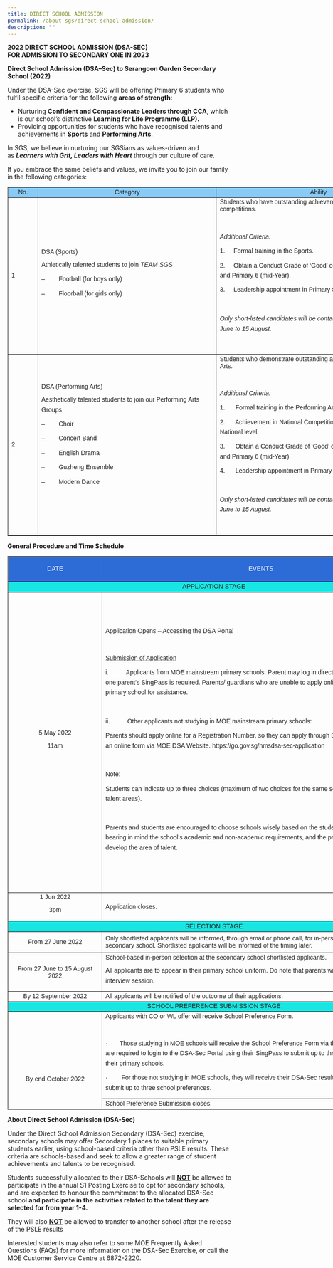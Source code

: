```yaml
---
title: DIRECT SCHOOL ADMISSION
permalink: /about-sgs/direct-school-admission/
description: ""
---
```

**2022 DIRECT SCHOOL ADMISSION (DSA-SEC)**<br>
**FOR ADMISSION TO SECONDARY ONE IN 2023**

**Direct School Admission (DSA–Sec) to Serangoon Garden Secondary School (2022)**

Under the DSA-Sec exercise, SGS will be offering Primary 6 students who fulfil specific criteria for the following **areas of strength**:

*   Nurturing **Confident and Compassionate Leaders through CCA**, which is our school’s distinctive **Learning for Life Programme (LLP).**
*   Providing opportunities for students who have recognised talents and achievements in **Sports** and **Performing Arts**.

In SGS, we believe in nurturing our SGSians as values-driven and as **_Learners with Grit, Leaders with Heart_** through our culture of care.

If you embrace the same beliefs and values, we invite you to join our family in the following categories:


<table border="1" style="box-sizing: border-box; color: rgb(34, 34, 34); font-family: Montserrat, sans-serif; font-size: 14px; font-style: normal; font-variant-ligatures: normal; font-variant-caps: normal; font-weight: 300; letter-spacing: normal; orphans: 2; text-align: start; text-transform: none; white-space: normal; widows: 2; word-spacing: 0px; -webkit-text-stroke-width: 0px; text-decoration-thickness: initial; text-decoration-style: initial; text-decoration-color: initial; border-collapse: collapse; width: 930px;"><tbody style="box-sizing: border-box;"><tr style="box-sizing: border-box;"><td style="box-sizing: border-box; width: 67.3958px; background-color: rgb(136, 203, 247); text-align: center;"><strong style="box-sizing: border-box; font-weight: bolder;">No.</strong></td><td style="box-sizing: border-box; width: 402.153px; background-color: rgb(136, 203, 247); text-align: center;"><strong style="box-sizing: border-box; font-weight: bolder;">Category</strong></td><td style="box-sizing: border-box; width: 459.456px; background-color: rgb(136, 203, 247); text-align: center;"><strong style="box-sizing: border-box; font-weight: bolder;">Ability</strong></td></tr><tr style="box-sizing: border-box;"><td style="box-sizing: border-box; width: 67.3958px;">1</td><td style="box-sizing: border-box; width: 402.153px;"><strong style="box-sizing: border-box; font-weight: bolder;">DSA (Sports)</strong><p style="box-sizing: border-box; margin: 0px 0px 10px; line-height: 1.6;"></p><p style="box-sizing: border-box; margin: 0px 0px 10px; line-height: 1.6;">Athletically talented students to join<span>&nbsp;</span><em style="box-sizing: border-box;">TEAM SGS</em></p><p style="box-sizing: border-box; margin: 0px 0px 10px; line-height: 1.6;">–&nbsp;&nbsp;&nbsp;&nbsp;&nbsp;&nbsp;&nbsp; Football (for boys only)</p><p style="box-sizing: border-box; margin: 0px 0px 10px; line-height: 1.6;">–&nbsp;&nbsp;&nbsp;&nbsp;&nbsp;&nbsp;&nbsp; Floorball (for girls only)</p></td><td style="box-sizing: border-box; width: 459.456px;">Students who have outstanding achievements at recognised competitions.<p style="box-sizing: border-box; margin: 0px 0px 10px; line-height: 1.6;"></p><p style="box-sizing: border-box; margin: 0px 0px 10px; line-height: 1.6;">&nbsp;</p><p style="box-sizing: border-box; margin: 0px 0px 10px; line-height: 1.6;"><strong style="box-sizing: border-box; font-weight: bolder;"><em style="box-sizing: border-box;">Additional Criteria:</em></strong></p><p style="box-sizing: border-box; margin: 0px 0px 10px; line-height: 1.6;">1.&nbsp;&nbsp;&nbsp;&nbsp; Formal training in the Sports.</p><p style="box-sizing: border-box; margin: 0px 0px 10px; line-height: 1.6;">2.&nbsp;&nbsp;&nbsp;&nbsp; Obtain a Conduct Grade of ‘Good’ or better in Primary 5 (overall) and Primary 6 (mid-Year).</p><p style="box-sizing: border-box; margin: 0px 0px 10px; line-height: 1.6;">3.&nbsp;&nbsp;&nbsp;&nbsp; Leadership appointment in Primary School will be preferred.</p><p style="box-sizing: border-box; margin: 0px 0px 10px; line-height: 1.6;">&nbsp;</p><p style="box-sizing: border-box; margin: 0px 0px 10px; line-height: 1.6;"><em style="box-sizing: border-box;">Only short-listed candidates will be contacted for selection from 27 June to 15 August.</em></p><p style="box-sizing: border-box; margin: 0px 0px 10px; line-height: 1.6;"><em style="box-sizing: border-box;">&nbsp;</em></p></td></tr><tr style="box-sizing: border-box;"><td style="box-sizing: border-box; width: 67.3958px;">2</td><td style="box-sizing: border-box; width: 402.153px;"><strong style="box-sizing: border-box; font-weight: bolder;">DSA (Performing Arts)</strong><p style="box-sizing: border-box; margin: 0px 0px 10px; line-height: 1.6;"></p><p style="box-sizing: border-box; margin: 0px 0px 10px; line-height: 1.6;">Aesthetically talented students to join our Performing Arts Groups</p><p style="box-sizing: border-box; margin: 0px 0px 10px; line-height: 1.6;">–&nbsp;&nbsp;&nbsp;&nbsp;&nbsp;&nbsp;&nbsp; Choir</p><p style="box-sizing: border-box; margin: 0px 0px 10px; line-height: 1.6;">–&nbsp;&nbsp;&nbsp;&nbsp;&nbsp;&nbsp;&nbsp; Concert Band</p><p style="box-sizing: border-box; margin: 0px 0px 10px; line-height: 1.6;">–&nbsp;&nbsp;&nbsp;&nbsp;&nbsp;&nbsp;&nbsp; English Drama</p><p style="box-sizing: border-box; margin: 0px 0px 10px; line-height: 1.6;">–&nbsp;&nbsp;&nbsp;&nbsp;&nbsp;&nbsp;&nbsp; Guzheng Ensemble</p><p style="box-sizing: border-box; margin: 0px 0px 10px; line-height: 1.6;">–&nbsp;&nbsp;&nbsp;&nbsp;&nbsp;&nbsp;&nbsp; Modern Dance</p><p style="box-sizing: border-box; margin: 0px 0px 10px; line-height: 1.6;">&nbsp;</p></td><td style="box-sizing: border-box; width: 459.456px;">Students who demonstrate outstanding achievements in Performing Arts.<p style="box-sizing: border-box; margin: 0px 0px 10px; line-height: 1.6;"></p><p style="box-sizing: border-box; margin: 0px 0px 10px; line-height: 1.6;">&nbsp;</p><p style="box-sizing: border-box; margin: 0px 0px 10px; line-height: 1.6;"><strong style="box-sizing: border-box; font-weight: bolder;"><em style="box-sizing: border-box;">Additional Criteria:</em></strong></p><p style="box-sizing: border-box; margin: 0px 0px 10px; line-height: 1.6;">1.&nbsp;&nbsp;&nbsp;&nbsp;&nbsp; Formal training in the Performing Arts.</p><p style="box-sizing: border-box; margin: 0px 0px 10px; line-height: 1.6;">2.&nbsp;&nbsp;&nbsp;&nbsp;&nbsp; Achievement in National Competitions/accomplishment at National level.</p><p style="box-sizing: border-box; margin: 0px 0px 10px; line-height: 1.6;">3.&nbsp;&nbsp;&nbsp;&nbsp;&nbsp; Obtain a Conduct Grade of ‘Good’ or better in Primary 5 (overall) and Primary 6 (mid-Year).</p><p style="box-sizing: border-box; margin: 0px 0px 10px; line-height: 1.6;">4.&nbsp;&nbsp;&nbsp;&nbsp;&nbsp; Leadership appointment in Primary School will be preferred.</p><p style="box-sizing: border-box; margin: 0px 0px 10px; line-height: 1.6;">&nbsp;</p><p style="box-sizing: border-box; margin: 0px 0px 10px; line-height: 1.6;"><em style="box-sizing: border-box;">Only short-listed candidates will be contacted for selection from 27 June to 15 August.</em></p><p style="box-sizing: border-box; margin: 0px 0px 10px; line-height: 1.6;">&nbsp;</p></td></tr></tbody></table>


**General Procedure and Time Schedule**

<table border="1" style="box-sizing: border-box; color: rgb(34, 34, 34); font-family: Montserrat, sans-serif; font-size: 14px; font-style: normal; font-variant-ligatures: normal; font-variant-caps: normal; font-weight: 300; letter-spacing: normal; orphans: 2; text-align: start; text-transform: none; white-space: normal; widows: 2; word-spacing: 0px; -webkit-text-stroke-width: 0px; text-decoration-thickness: initial; text-decoration-style: initial; text-decoration-color: initial; border-collapse: collapse; width: 928.507px; height: 1244px;"><tbody style="box-sizing: border-box;"><tr style="box-sizing: border-box; height: 56px;"><td width="141" style="box-sizing: border-box; width: 211.806px; text-align: center; height: 56px; background-color: rgb(45, 107, 214);"><span style="box-sizing: border-box; color: rgb(255, 255, 255);"><strong style="box-sizing: border-box; font-weight: bolder;">DATE</strong></span></td><td width="460" style="box-sizing: border-box; width: 715.706px; text-align: center; height: 56px; background-color: rgb(45, 107, 214);"><span style="box-sizing: border-box; color: rgb(255, 255, 255);"><strong style="box-sizing: border-box; font-weight: bolder;">EVENTS</strong></span></td></tr><tr style="box-sizing: border-box; height: 24px;"><td colspan="2" style="box-sizing: border-box; width: 927.512px; height: 24px; background-color: rgb(25, 230, 226); text-align: center;"><strong style="box-sizing: border-box; font-weight: bolder;">APPLICATION STAGE</strong></td></tr><tr style="box-sizing: border-box; height: 675px;"><td width="141" style="box-sizing: border-box; width: 211.806px; text-align: center; height: 675px;">5 May 2022<p style="box-sizing: border-box; margin: 0px 0px 10px; line-height: 1.6;"></p><p style="box-sizing: border-box; margin: 0px 0px 10px; line-height: 1.6;">11am</p></td><td width="460" style="box-sizing: border-box; width: 715.706px; height: 675px;">Application Opens – Accessing the DSA Portal<p style="box-sizing: border-box; margin: 0px 0px 10px; line-height: 1.6;"></p><p style="box-sizing: border-box; margin: 0px 0px 10px; line-height: 1.6;">&nbsp;</p><p style="box-sizing: border-box; margin: 0px 0px 10px; line-height: 1.6;"><u style="box-sizing: border-box;">Submission of Application</u></p><p style="box-sizing: border-box; margin: 0px 0px 10px; line-height: 1.6;">i.&nbsp;&nbsp;&nbsp;&nbsp;&nbsp;&nbsp;&nbsp;&nbsp;&nbsp;<span>&nbsp;</span><strong style="box-sizing: border-box; font-weight: bolder;">Applicants from MOE mainstream primary schools</strong>: Parent may log in directly to DSA-Sec Portal. Only one parent’s SingPass is required. Parents/ guardians who are unable to apply online can approach their child’s primary school for assistance.</p><p style="box-sizing: border-box; margin: 0px 0px 10px; line-height: 1.6;">&nbsp;</p><p style="box-sizing: border-box; margin: 0px 0px 10px; line-height: 1.6;">ii.&nbsp;&nbsp;&nbsp;&nbsp;&nbsp;&nbsp;&nbsp;&nbsp;&nbsp;<span>&nbsp;</span><strong style="box-sizing: border-box; font-weight: bolder;">Other applicants not studying in MOE mainstream primary schools</strong>:</p><p style="box-sizing: border-box; margin: 0px 0px 10px; line-height: 1.6;">Parents should apply online for a Registration Number, so they can apply through DSA Portal. This is done using an online form via MOE DSA Website. https://go.gov.sg/nmsdsa-sec-application</p><p style="box-sizing: border-box; margin: 0px 0px 10px; line-height: 1.6;">&nbsp;</p><p style="box-sizing: border-box; margin: 0px 0px 10px; line-height: 1.6;"><strong style="box-sizing: border-box; font-weight: bolder;">Note:</strong></p><p style="box-sizing: border-box; margin: 0px 0px 10px; line-height: 1.6;">Students can indicate up to three choices (maximum of two choices for the same school under two different talent areas).</p><p style="box-sizing: border-box; margin: 0px 0px 10px; line-height: 1.6;">&nbsp;</p><p style="box-sizing: border-box; margin: 0px 0px 10px; line-height: 1.6;"><strong style="box-sizing: border-box; font-weight: bolder;">Parents and students are encouraged to choose schools wisely based on the student’s aptitudes and strengths, bearing in mind the school’s academic and non-academic requirements, and the programmes available to develop the area of talent</strong>.</p></td></tr><tr style="box-sizing: border-box; height: 64px;"><td width="141" style="box-sizing: border-box; width: 211.806px; text-align: center; height: 64px;">1 Jun 2022<p style="box-sizing: border-box; margin: 0px 0px 10px; line-height: 1.6;"></p><p style="box-sizing: border-box; margin: 0px 0px 10px; line-height: 1.6;">3pm</p></td><td width="460" style="box-sizing: border-box; width: 715.706px; height: 64px;">Application closes.</td></tr><tr style="box-sizing: border-box; height: 24px;"><td colspan="2" style="box-sizing: border-box; width: 927.512px; height: 24px; background-color: rgb(25, 230, 226); text-align: center;"><strong style="box-sizing: border-box; font-weight: bolder;">SELECTION STAGE</strong></td></tr><tr style="box-sizing: border-box; height: 47px;"><td width="141" style="box-sizing: border-box; width: 211.806px; text-align: center; height: 47px;">From 27 June 2022</td><td width="460" style="box-sizing: border-box; width: 715.706px; height: 47px;"><strong style="box-sizing: border-box; font-weight: bolder;">Only shortlisted applicants</strong><span>&nbsp;</span>will be informed, through email or phone call, for in-person selection session at the secondary school. Shortlisted applicants will be informed of the timing later.</td></tr><tr style="box-sizing: border-box; height: 72px;"><td width="141" style="box-sizing: border-box; width: 211.806px; text-align: center; height: 72px;">From 27 June to 15 August 2022</td><td width="460" style="box-sizing: border-box; width: 715.706px; height: 72px;"><strong style="box-sizing: border-box; font-weight: bolder;">School-based in-person selection at the secondary school shortlisted applicants.</strong><p style="box-sizing: border-box; margin: 0px 0px 10px; line-height: 1.6;"></p><p style="box-sizing: border-box; margin: 0px 0px 10px; line-height: 1.6;">All applicants are to appear in their primary school uniform. Do note that parents will not be allowed in the interview session.</p></td></tr><tr style="box-sizing: border-box; height: 10px;"><td width="141" style="box-sizing: border-box; width: 211.806px; text-align: center; height: 10px;">By 12 September 2022</td><td width="460" style="box-sizing: border-box; width: 715.706px; height: 10px;">All applicants will be notified of the outcome of their applications.</td></tr><tr style="box-sizing: border-box; height: 10px;"><td colspan="2" style="box-sizing: border-box; width: 927.512px; height: 10px; background-color: rgb(25, 230, 226); text-align: center;"><strong style="box-sizing: border-box; font-weight: bolder;">SCHOOL PREFERENCE SUBMISSION STAGE</strong></td></tr><tr style="box-sizing: border-box; height: 165px;"><td rowspan="2" width="141" style="box-sizing: border-box; width: 211.806px; height: 222px;"><p style="box-sizing: border-box; margin: 0px 0px 10px; line-height: 1.6; text-align: center;">By end October 2022</p></td><td width="460" style="box-sizing: border-box; width: 715.706px; height: 165px;"><strong style="box-sizing: border-box; font-weight: bolder;">Applicants with CO or WL offer will receive School Preference Form.</strong><p style="box-sizing: border-box; margin: 0px 0px 10px; line-height: 1.6;"></p><p style="box-sizing: border-box; margin: 0px 0px 10px; line-height: 1.6;">&nbsp;</p><p style="box-sizing: border-box; margin: 0px 0px 10px; line-height: 1.6;">·&nbsp;&nbsp;&nbsp;&nbsp;&nbsp;&nbsp; Those studying in MOE schools will receive the School Preference Form via their Primary Schools.&nbsp; They are required to login to the DSA-Sec Portal using their SingPass to submit up to three school preferences or at their primary schools.</p><p style="box-sizing: border-box; margin: 0px 0px 10px; line-height: 1.6;">·&nbsp;&nbsp;&nbsp;&nbsp;&nbsp;&nbsp;&nbsp; For those not studying in MOE schools, they will receive their DSA-Sec results via email. They are to submit up to three school preferences.</p></td></tr><tr style="box-sizing: border-box; height: 57px;"><td width="460" style="box-sizing: border-box; width: 715.706px; height: 57px;"><strong style="box-sizing: border-box; font-weight: bolder;">School Preference Submission closes.</strong><p style="box-sizing: border-box; margin: 0px 0px 10px; line-height: 1.6;"></p><p style="box-sizing: border-box; margin: 0px 0px 10px; line-height: 1.6;">&nbsp;</p><p style="box-sizing: border-box; margin: 0px 0px 10px; line-height: 1.6;">·&nbsp;&nbsp;&nbsp;&nbsp;&nbsp;&nbsp;&nbsp; DSA-Sec offers not taken up will be considered as lapsed if applicants do not submit their school preference.</p></td></tr><tr style="box-sizing: border-box; height: 24px;"><td colspan="2" style="box-sizing: border-box; width: 927.512px; height: 24px; background-color: rgb(25, 230, 226); text-align: center;"><strong style="box-sizing: border-box; font-weight: bolder;">RESULTS RELEASE STAGE</strong></td></tr><tr style="box-sizing: border-box; height: 16px;"><td width="141" style="box-sizing: border-box; width: 211.806px; height: 16px;"><p style="box-sizing: border-box; margin: 0px 0px 10px; line-height: 1.6; text-align: center;">By late November 2022</p></td><td width="460" style="box-sizing: border-box; width: 715.706px; height: 16px;">Release of DSA-Sec results together with PSLE results through Primary Schools.</td></tr></tbody></table>

**About Direct School Admission (DSA-Sec)**

Under the Direct School Admission Secondary (DSA-Sec) exercise, secondary schools may offer Secondary 1 places to suitable primary students earlier, using school-based criteria other than PSLE results. These criteria are schools-based and seek to allow a greater range of student achievements and talents to be recognised.

Students successfully allocated to their DSA-Schools will <span style="text-decoration: underline;"><strong>NOT</strong></span> be allowed to participate in the annual S1 Posting Exercise to opt for secondary schools, and are expected to honour the commitment to the allocated DSA-Sec school **and participate in the activities related to the talent they are selected for from year 1-4.**

They will also <span style="text-decoration: underline;"><strong>NOT</strong></span> be allowed to transfer to another school after the release of the PSLE results

Interested students may also refer to some MOE Frequently Asked Questions (FAQs) for more information on the DSA-Sec Exercise, or call the MOE Customer Service Centre at 6872-2220.